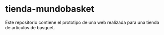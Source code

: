 # tienda-mundobasket
Este repositorio contiene el prototipo de una web realizada para una tienda de articulos de basquet.

